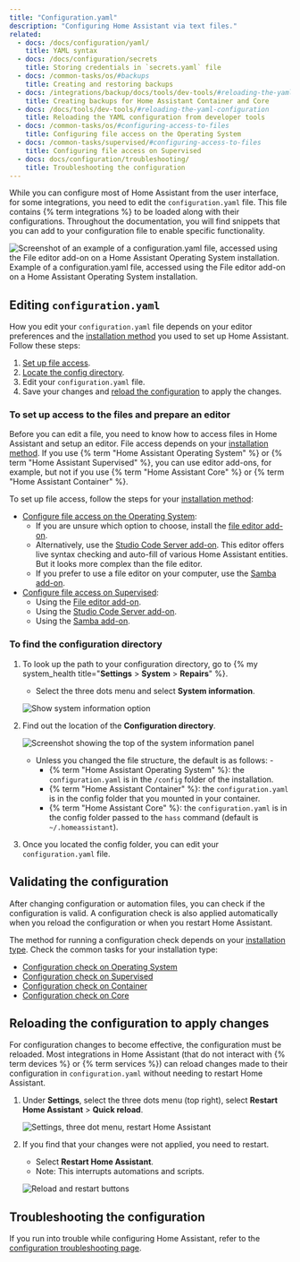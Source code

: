 ```yaml
---
title: "Configuration.yaml"
description: "Configuring Home Assistant via text files."
related:
  - docs: /docs/configuration/yaml/
    title: YAML syntax
  - docs: /docs/configuration/secrets
    title: Storing credentials in `secrets.yaml` file
  - docs: /common-tasks/os/#backups
    title: Creating and restoring backups
  - docs: /integrations/backup/docs/tools/dev-tools/#reloading-the-yaml-configuration
    title: Creating backups for Home Assistant Container and Core
  - docs: /docs/tools/dev-tools/#reloading-the-yaml-configuration
    title: Reloading the YAML configuration from developer tools
  - docs: /common-tasks/os/#configuring-access-to-files
    title: Configuring file access on the Operating System
  - docs: /common-tasks/supervised/#configuring-access-to-files
    title: Configuring file access on Supervised
  - docs: docs/configuration/troubleshooting/
    title: Troubleshooting the configuration
---
```


While you can configure most of Home Assistant from the user interface, for some integrations, you need to edit the `configuration.yaml` file. This file contains {% term integrations %} to be loaded along with their configurations. Throughout the documentation, you will find snippets that you can add to your configuration file to enable specific functionality.

<p class='img'>
<img src='/images/docs/configuration/config-yaml_via-file-editor.png' alt='Screenshot of an example of a configuration.yaml file, accessed using the File editor add-on on a Home Assistant Operating System installation.'>
Example of a configuration.yaml file, accessed using the File editor add-on on a Home Assistant Operating System installation.
</p>

## Editing `configuration.yaml`

How you edit your `configuration.yaml` file depends on your editor preferences and the [installation method](/installation/#advanced-installation-methods) you used to set up Home Assistant. Follow these steps:

1. [Set up file access](#to-set-up-access-to-the-files-and-prepare-an-editor).
2. [Locate the config directory](#to-find-the-configuration-directory).
3. Edit your `configuration.yaml` file.
4. Save your changes and [reload the configuration](#reloading-the-configuration-to-apply-changes) to apply the changes.

### To set up access to the files and prepare an editor

Before you can edit a file, you need to know how to access files in Home Assistant and setup an editor.
File access depends on your [installation method](/installation/#advanced-installation-methods). If you use {% term "Home Assistant Operating System" %} or {% term "Home Assistant Supervised" %}, you can use editor add-ons, for example, but not if you use {% term "Home Assistant Core" %} or {% term "Home Assistant Container" %}.

To set up file access, follow the steps for your [installation method](/installation/#advanced-installation-methods):

- [Configure file access on the Operating System](/common-tasks/os/#configuring-access-to-files):
  - If you are unsure which option to choose, install the [file editor add-on](/common-tasks/os/#installing-and-using-the-file-editor-add-on).
  - Alternatively, use the [Studio Code Server add-on](/common-tasks/os/#installing-and-using-the-visual-studio-code-vsc-add-on). This editor offers live syntax checking and auto-fill of various Home Assistant entities. But it looks more complex than the file editor.
  - If you prefer to use a file editor on your computer, use the [Samba add-on](/common-tasks/os/#installing-and-using-the-samba-add-on).
- [Configure file access on Supervised](/common-tasks/supervised/#configuring-access-to-files):
  - Using the [File editor add-on](/common-tasks/supervised/#installing-and-using-the-file-editor-add-on).
  - Using the [Studio Code Server add-on](/common-tasks/supervised/#installing-and-using-the-visual-studio-code-vsc-add-on).
  - Using the [Samba add-on](/common-tasks/supervised/#installing-and-using-the-samba-add-on).

### To find the configuration directory

1. To look up the path to your configuration directory, go to {% my system_health title="**Settings** > **System** > **Repairs**" %}.
   - Select the three dots menu and select **System information**.

    ![Show system information option](/images/screenshots/System_information_menu.png)

2. Find out the location of the **Configuration directory**.

    ![Screenshot showing the top of the system information panel](/images/screenshots/system_information.png)
   - Unless you changed the file structure, the default is as follows:     - 
     - {% term "Home Assistant Operating System" %}: the `configuration.yaml` is in the `/config` folder of the installation.
     - {% term "Home Assistant Container" %}: the `configuration.yaml` is in the config folder that you mounted in your container.
     - {% term "Home Assistant Core" %}: the `configuration.yaml` is in the config folder passed to the `hass` command (default is `~/.homeassistant`).
3. Once you located the config folder, you can edit your `configuration.yaml` file.

## Validating the configuration

After changing configuration or automation files, you can check if the configuration is valid. A configuration check is also applied automatically when you reload the configuration or when you restart Home Assistant.

The method for running a configuration check depends on your [installation type](/installation/#advanced-installation-methods). Check the common tasks for your installation type:

- [Configuration check on Operating System](/common-tasks/os/#configuration-check)
- [Configuration check on Supervised](/common-tasks/supervised/#configuration-check)
- [Configuration check on Container](/common-tasks/container/#configuration-check)
- [Configuration check on Core](/common-tasks/core/#configuration-check)

## Reloading the configuration to apply changes

For configuration changes to become effective, the configuration must be reloaded. Most integrations in Home Assistant (that do not interact with {% term devices %} or {% term services %}) can reload changes made to their configuration in `configuration.yaml` without needing to restart Home Assistant.

1. Under **Settings**, select the three dots menu (top right), select **Restart Home Assistant** > **Quick reload**.

   ![Settings, three dot menu, restart Home Assistant](/images/docs/configuration/settings_restart_ha.png)

2. If you find that your changes were not applied, you need to restart.
   - Select **Restart Home Assistant**.
   - Note: This interrupts automations and scripts.

   ![Reload and restart buttons](/images/docs/configuration/reload_restart.png)

## Troubleshooting the configuration

If you run into trouble while configuring Home Assistant, refer to the [configuration troubleshooting page](/docs/configuration/troubleshooting/).
